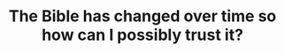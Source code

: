 ---
sidebar_position: 9
toc_min_heading_level: 2
toc_max_heading_level: 4
title: The Bible has changed over time so how can I possibly trust it?
description: The Bible has changed over time so how can I possibly trust it?
keywords: ["The Bible has changed over time so how can I possibly trust it?"]
---